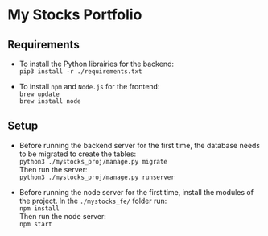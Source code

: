 # My Stocks Portfolio

## Requirements  
* To install the Python librairies for the backend:  
<code>pip3 install -r ./requirements.txt</code>

* To install ```npm``` and ```Node.js``` for the frontend:  
<code>brew update</code>  
<code>brew install node</code>

## Setup
* Before running the backend server for the first time, the database needs to be migrated to create the tables:  
<code>python3 ./mystocks_proj/manage.py migrate</code>  
Then run the server:  
<code>python3 ./mystocks_proj/manage.py runserver</code>

* Before running the node server for the first time, install the modules of the project. In the ```./mystocks_fe/``` folder run:  
<code>npm install</code>  
Then run the node server:  
<code>npm start</code>